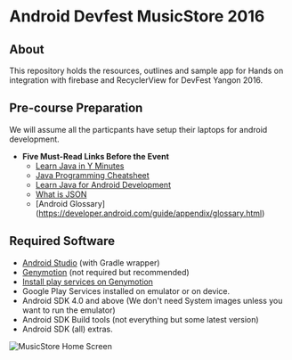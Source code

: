 Android Devfest MusicStore 2016
============================

About
-----

This repository holds the resources, outlines and sample app for Hands on integration with firebase and RecyclerView for DevFest Yangon 2016.


Pre-course Preparation
----------------------

We will assume all the particpants have setup their laptops for android development.

* **Five Must-Read Links Before the Event**
  + [Learn Java in Y Minutes](http://learnxinyminutes.com/docs/java/)
  + [Java Programming Cheatsheet](http://introcs.cs.princeton.edu/java/11cheatsheet/)
  + [Learn Java for Android Development](http://code.tutsplus.com/series/learn-java-for-android-development--mobile-22888)
  + [What is JSON](http://json.org/)
  + [Android Glossary] (https://developer.android.com/guide/appendix/glossary.html)


Required Software
----------------------

* [Android Studio](https://developer.android.com/sdk/installing/studio.html) (with Gradle wrapper)
* [Genymotion](http://www.genymotion.com/) (not required but recommended)
* [Install play services on Genymotion](https://inthecheesefactory.com/blog/how-to-install-google-services-on-genymotion/en)
* Google Play Services installed on emulator or on device.
* Android SDK 4.0 and above (We don't need System images unless you want to run the emulator)
* Android SDK Build tools (not everything but some latest version)
* Android SDK (all) extras. 

![MusicStore Home Screen](https://raw.githubusercontent.com/winhtaikaung/MusicStore/master/screenshot.png)

